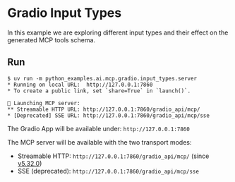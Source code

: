 # Gradio Input Types

In this example we are exploring different input types and their effect on the generated MCP tools schema.

## Run

```console
$ uv run -m python_examples.ai.mcp.gradio.input_types.server
* Running on local URL:  http://127.0.0.1:7860
* To create a public link, set `share=True` in `launch()`.

🔨 Launching MCP server:
** Streamable HTTP URL: http://127.0.0.1:7860/gradio_api/mcp/
* [Deprecated] SSE URL: http://127.0.0.1:7860/gradio_api/mcp/sse
```

The Gradio App will be available under: `http://127.0.0.1:7860`

The MCP server will be available with the two transport modes:

- Streamable HTTP: `http://127.0.0.1:7860/gradio_api/mcp/` (since [v5.32.0](https://github.com/gradio-app/gradio/releases/tag/gradio%405.32.0))
- SSE (deprecated): `http://127.0.0.1:7860/gradio_api/mcp/sse`
